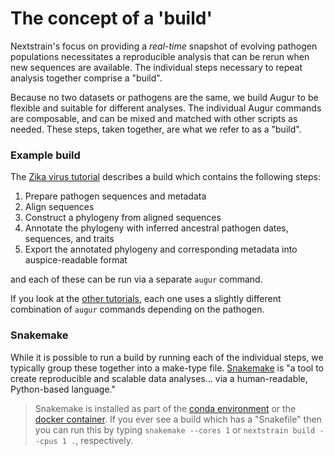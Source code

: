 # The concept of a 'build'

Nextstrain's focus on providing a _real-time_ snapshot of evolving pathogen populations necessitates a reproducible analysis that can be rerun when new sequences are available.
The individual steps necessary to repeat analysis together comprise a "build".


Because no two datasets or pathogens are the same, we build Augur to be flexible and suitable for different analyses.
The individual Augur commands are composable, and can be mixed and matched with other scripts as needed.
These steps, taken together, are what we refer to as a "build".


### Example build

The [Zika virus tutorial](https://docs.nextstrain.org/en/latest/tutorials/zika.html#build-steps) describes a build which contains the following steps:

1. Prepare pathogen sequences and metadata
2. Align sequences
3. Construct a phylogeny from aligned sequences
4. Annotate the phylogeny with inferred ancestral pathogen dates, sequences, and traits
5. Export the annotated phylogeny and corresponding metadata into auspice-readable format

and each of these can be run via a separate `augur` command.

If you look at the [other tutorials](https://docs.nextstrain.org/en/latest/tutorials/index.html), each one uses a slightly different combination of `augur` commands depending on the pathogen.

### Snakemake

While it is possible to run a build by running each of the individual steps, we typically group these together into a make-type file.
[Snakemake](https://snakemake.readthedocs.io/en/stable/index.html) is "a tool to create reproducible and scalable data analyses... via a human-readable, Python-based language."

> Snakemake is installed as part of the [conda environment](https://docs.nextstrain.org/en/latest/guides/install/local-installation.html#install-augur-auspice-with-conda) or the [docker container](https://docs.nextstrain.org/en/latest/guides/install/cli-install.html).
If you ever see a build which has a "Snakefile" then you can run this by typing `snakemake --cores 1` or `nextstrain build --cpus 1 .`, respectively.
